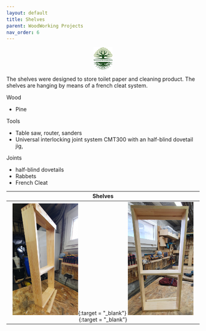 ```yaml
---
layout: default
title: Shelves
parent: WoodWorking Projects
nav_order: 6
---
```

<center>
<img src="../media/Lignarius.png" width="10%" height="10%" align="middle"/>
</center>

The shelves were designed to store toilet paper and cleaning product. The shelves
are hanging by means of a french cleat system. 

Wood
* Pine

Tools
* Table saw, router, sanders
* Universal interlocking joint system CMT300 with an half-blind dovetail jig,  

Joints
* half-blind dovetails
* Rabbets
* French Cleat

|                                                                                                                                        Shelves                                                                                                                                         |
|:--------------------------------------------------------------------------------------------------------------------------------------------------------------------------------------------------------------------------------------------------------------------------------------:|
| [<img alt="image" height="35%" src="/media/Shelves.jpg" width="35%"/>](https://garlatti.github.io/media/Shelves.jpg){:target = "_blank"}  [<img alt="image" height="35%" src="/media/Shelves_1.jpg" width="35%"/>](https://garlatti.github.io/media/Shelves_1.jpg){:target = "_blank"} | 
